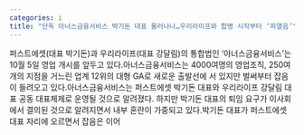```yaml
---
categories: i
title: "단독 아너스금융서비스 박기돈 대표 물러나나…우리라이프와 합병 시작부터 ‘파열음’"
---
```

퍼스트에셋(대표 박기돈)과 우리라이프(대표 강달림)의 통합법인 ‘아너스금융서비스’는 10월 5일 영업 개시를 앞두고 있다.아너스금융서비스는 4000여명의 영업조직, 250여개의 지점을 거느린 업계 12위의 대형 GA로 새로운 출발선에 서 있지만 벌써부터 잡음이 들려오고 있다.아너스금융서비스는 퍼스트에셋 박기돈 대표와 우리라이프 강달림 대표 공동 대표체제로 운영될 것으로 알려졌다. 하지만 박기돈 대표의 퇴임 요구가 이사회에서 결의된 것으로 알려지면서 내부 혼란이 가중되고 있다.박기돈 대표가 퍼스트에셋 대표 자리에 오르면서 잡음은 이어